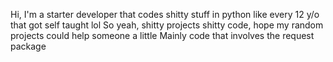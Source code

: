 Hi, I'm a starter developer that codes shitty stuff in python like every 12 y/o that got self taught lol
So yeah, shitty projects shitty code, hope my random projects could help someone a little
Mainly code that involves the request package

